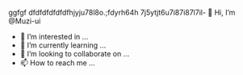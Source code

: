 ggfgf dfdfdfdfdfdfhjyju78l8o.;fdyrh64h
7j5ytjt6u7i87i87l7il- 👋 Hi, I’m @Muzi-ui
- 👀 I’m interested in ...
- 🌱 I’m currently learning ...
- 💞️ I’m looking to collaborate on ...
- 📫 How to reach me ...

<!---
Muzi-ui/Muzi-ui is a ✨ special ✨ repository because its `README.md` (this file) appears on your GitHub profile.
You can click the Preview link to take a look at your changes.
--->
